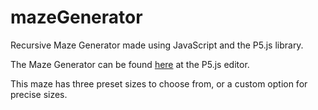# mazeGenerator
Recursive Maze Generator made using JavaScript and the P5.js library.

The Maze Generator can be found [here](https://editor.p5js.org/braydenkm/sketches/ixfZBjJVA) at the P5.js editor.

This maze has three preset sizes to choose from, or a custom option for precise sizes.
